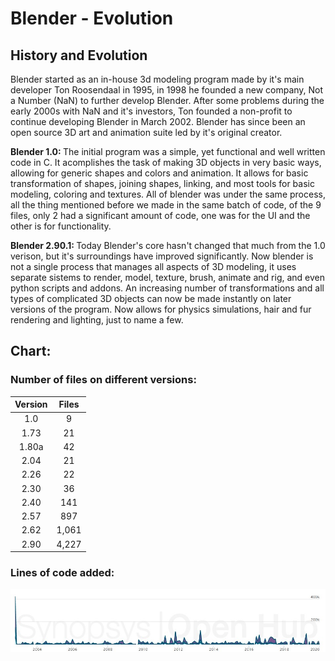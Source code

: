 # Blender - Evolution

## History and Evolution

<p>Blender started as an in-house 3d modeling program made by it's main developer Ton Roosendaal in 1995, in 1998 he founded a new company, Not a Number (NaN) to further develop Blender. After some problems during the early 2000s with NaN and it's investors, Ton founded a non-profit to continue developing Blender in March 2002. Blender has since been an open source 3D art and animation suite led by it's original creator. </p>

<p><strong>Blender 1.0: </strong> The initial program was a simple, yet functional and well written code in C. It acomplishes the task of making 3D objects in very basic ways, allowing for generic shapes and colors and animation. It allows for basic transformation of shapes, joining shapes, linking, and most tools for basic modeling, coloring and textures. All of blender was under the same process, all the thing mentioned before we made in the same batch of code, of the 9 files, only 2 had a significant amount of code, one was for the UI and the other is for functionality. </p>

<p><strong>Blender 2.90.1: </strong>Today Blender's core hasn't changed that much from the 1.0 verison, but it's surroundings have improved significantly. Now blender is not a single process that manages all aspects of 3D modeling, it uses separate sistems to render, model, texture, brush, animate and rig, and even python scripts and addons. An increasing number of transformations and all types of complicated 3D objects can now be made instantly on later versions of the program. Now allows for physics simulations, hair and fur rendering and lighting, just to name a few.</p>

## Chart:

### Number of files on different versions:
| Version | Files |
|:-------:|:-----:|
|   1.0   |   9   |
|   1.73  |   21  |
|  1.80a  |   42  |
|   2.04  |   21  |
|   2.26  |   22  |
|   2.30  |   36  |
|   2.40  |  141  |
|   2.57  |  897  |
|   2.62  | 1,061 |
|   2.90   | 4,227 |

### Lines of code added:

![alt text](assets/lines_of_code.jpg "Lines added")
